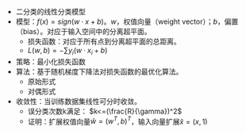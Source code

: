 - 二分类的线性分类模型
- 模型：$f(x)=sign(w·x+b)$。$w$，权值向量（weight vector）；$b$，偏置（bias）。对应于输入空间中的分离超平面。
  - 损失函数：对应于所有点到分离超平面的总距离。
  - $L(w,b)=-\sum y_i(w·x_i+b)$
- 策略：最小化损失函数
- 算法：基于随机梯度下降法对损失函数的最优化算法。
  - 原始形式
  - 对偶形式
- 收敛性：当训练数据集线性可分时收敛。
  - 误分类次数k满足： $k<=(\frac{R}{\gamma})^2​$
  - 证明：扩展权值向量$\hat{w}=(w^T,b)^T$，输入向量扩展$\hat{x}=(x, 1)​$

